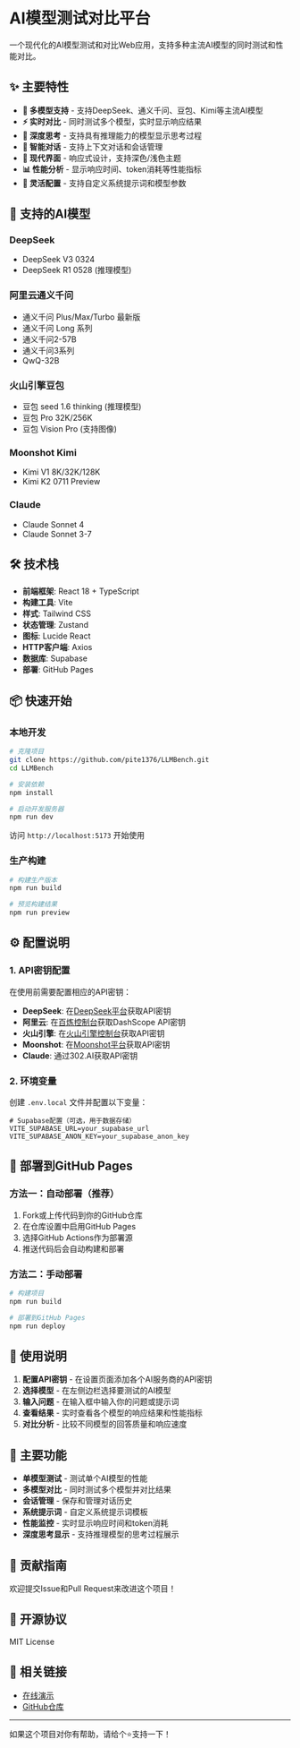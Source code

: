 # AI模型测试对比平台

一个现代化的AI模型测试和对比Web应用，支持多种主流AI模型的同时测试和性能对比。

## ✨ 主要特性

- **🤖 多模型支持** - 支持DeepSeek、通义千问、豆包、Kimi等主流AI模型
- **⚡ 实时对比** - 同时测试多个模型，实时显示响应结果
- **🧠 深度思考** - 支持具有推理能力的模型显示思考过程
- **💬 智能对话** - 支持上下文对话和会话管理
- **🎨 现代界面** - 响应式设计，支持深色/浅色主题
- **📊 性能分析** - 显示响应时间、token消耗等性能指标
- **🔧 灵活配置** - 支持自定义系统提示词和模型参数

## 🚀 支持的AI模型

### DeepSeek
- DeepSeek V3 0324
- DeepSeek R1 0528 (推理模型)

### 阿里云通义千问
- 通义千问 Plus/Max/Turbo 最新版
- 通义千问 Long 系列
- 通义千问2-57B
- 通义千问3系列
- QwQ-32B

### 火山引擎豆包
- 豆包 seed 1.6 thinking (推理模型)
- 豆包 Pro 32K/256K
- 豆包 Vision Pro (支持图像)

### Moonshot Kimi
- Kimi V1 8K/32K/128K
- Kimi K2 0711 Preview

### Claude
- Claude Sonnet 4
- Claude Sonnet 3-7

## 🛠️ 技术栈

- **前端框架**: React 18 + TypeScript
- **构建工具**: Vite
- **样式**: Tailwind CSS
- **状态管理**: Zustand
- **图标**: Lucide React
- **HTTP客户端**: Axios
- **数据库**: Supabase
- **部署**: GitHub Pages

## 📦 快速开始

### 本地开发

```bash
# 克隆项目
git clone https://github.com/pite1376/LLMBench.git
cd LLMBench

# 安装依赖
npm install

# 启动开发服务器
npm run dev
```

访问 `http://localhost:5173` 开始使用

### 生产构建

```bash
# 构建生产版本
npm run build

# 预览构建结果
npm run preview
```

## ⚙️ 配置说明

### 1. API密钥配置

在使用前需要配置相应的API密钥：

- **DeepSeek**: 在[DeepSeek平台](https://platform.deepseek.com/)获取API密钥
- **阿里云**: 在[百炼控制台](https://bailian.console.aliyun.com/)获取DashScope API密钥
- **火山引擎**: 在[火山引擎控制台](https://console.volcengine.com/)获取API密钥
- **Moonshot**: 在[Moonshot平台](https://platform.moonshot.cn/)获取API密钥
- **Claude**: 通过302.AI获取API密钥

### 2. 环境变量

创建 `.env.local` 文件并配置以下变量：

```env
# Supabase配置（可选，用于数据存储）
VITE_SUPABASE_URL=your_supabase_url
VITE_SUPABASE_ANON_KEY=your_supabase_anon_key
```

## 🚀 部署到GitHub Pages

### 方法一：自动部署（推荐）

1. Fork或上传代码到你的GitHub仓库
2. 在仓库设置中启用GitHub Pages
3. 选择GitHub Actions作为部署源
4. 推送代码后会自动构建和部署

### 方法二：手动部署

```bash
# 构建项目
npm run build

# 部署到GitHub Pages
npm run deploy
```

## 📱 使用说明

1. **配置API密钥** - 在设置页面添加各个AI服务商的API密钥
2. **选择模型** - 在左侧边栏选择要测试的AI模型
3. **输入问题** - 在输入框中输入你的问题或提示词
4. **查看结果** - 实时查看各个模型的响应结果和性能指标
5. **对比分析** - 比较不同模型的回答质量和响应速度

## 🎯 主要功能

- **单模型测试** - 测试单个AI模型的性能
- **多模型对比** - 同时测试多个模型并对比结果
- **会话管理** - 保存和管理对话历史
- **系统提示词** - 自定义系统提示词模板
- **性能监控** - 实时显示响应时间和token消耗
- **深度思考显示** - 支持推理模型的思考过程展示

## 🤝 贡献指南

欢迎提交Issue和Pull Request来改进这个项目！

## 📄 开源协议

MIT License

## 🔗 相关链接

- [在线演示](https://pite1376.github.io/LLMBench/)
- [GitHub仓库](https://github.com/pite1376/LLMBench)

---

如果这个项目对你有帮助，请给个⭐️支持一下！